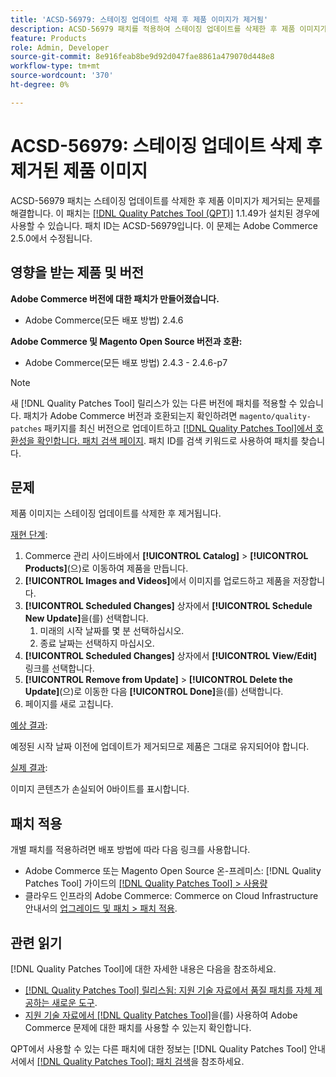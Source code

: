 ```yaml
---
title: 'ACSD-56979: 스테이징 업데이트 삭제 후 제품 이미지가 제거됨'
description: ACSD-56979 패치를 적용하여 스테이징 업데이트를 삭제한 후 제품 이미지가 제거되는 Adobe Commerce 문제를 해결합니다
feature: Products
role: Admin, Developer
source-git-commit: 8e916feab8be9d92d047fae8861a479070d448e8
workflow-type: tm+mt
source-wordcount: '370'
ht-degree: 0%

---
```



# ACSD-56979: 스테이징 업데이트 삭제 후 제거된 제품 이미지

ACSD-56979 패치는 스테이징 업데이트를 삭제한 후 제품 이미지가 제거되는 문제를 해결합니다. 이 패치는 [[!DNL Quality Patches Tool (QPT)]](/help/announcements/adobe-commerce-announcements/magento-quality-patches-released-new-tool-to-self-serve-quality-patches.md) 1.1.49가 설치된 경우에 사용할 수 있습니다. 패치 ID는 ACSD-56979입니다. 이 문제는 Adobe Commerce 2.5.0에서 수정됩니다.

## 영향을 받는 제품 및 버전

**Adobe Commerce 버전에 대한 패치가 만들어졌습니다.**

* Adobe Commerce(모든 배포 방법) 2.4.6

**Adobe Commerce 및 Magento Open Source 버전과 호환:**

* Adobe Commerce(모든 배포 방법) 2.4.3 - 2.4.6-p7

>[!NOTE]
>
>새 [!DNL Quality Patches Tool] 릴리스가 있는 다른 버전에 패치를 적용할 수 있습니다. 패치가 Adobe Commerce 버전과 호환되는지 확인하려면 `magento/quality-patches` 패키지를 최신 버전으로 업데이트하고 [[!DNL Quality Patches Tool]에서 호환성을 확인합니다. 패치 검색 페이지](https://experienceleague.adobe.com/tools/commerce-quality-patches/index.html?lang=ko). 패치 ID를 검색 키워드로 사용하여 패치를 찾습니다.

## 문제

제품 이미지는 스테이징 업데이트를 삭제한 후 제거됩니다.

<u>재현 단계</u>:

1. Commerce 관리 사이드바에서 **[!UICONTROL Catalog]** > **[!UICONTROL Products]**(으)로 이동하여 제품을 만듭니다.
1. **[!UICONTROL Images and Videos]**&#x200B;에서 이미지를 업로드하고 제품을 저장합니다.
1. **[!UICONTROL Scheduled Changes]** 상자에서 **[!UICONTROL Schedule New Update]**&#x200B;을(를) 선택합니다.
   1. 미래의 시작 날짜를 몇 분 선택하십시오.
   1. 종료 날짜는 선택하지 마십시오.
1. **[!UICONTROL Scheduled Changes]** 상자에서 **[!UICONTROL View/Edit]** 링크를 선택합니다.
1. **[!UICONTROL Remove from Update]** > **[!UICONTROL Delete the Update]**(으)로 이동한 다음 **[!UICONTROL Done]**&#x200B;을(를) 선택합니다.
1. 페이지를 새로 고칩니다.

<u>예상 결과</u>:

예정된 시작 날짜 이전에 업데이트가 제거되므로 제품은 그대로 유지되어야 합니다.

<u>실제 결과</u>:

이미지 콘텐츠가 손실되어 0바이트를 표시합니다.

## 패치 적용

개별 패치를 적용하려면 배포 방법에 따라 다음 링크를 사용합니다.

* Adobe Commerce 또는 Magento Open Source 온-프레미스: [!DNL Quality Patches Tool] 가이드의 [[!DNL Quality Patches Tool] > 사용량](https://experienceleague.adobe.com/docs/commerce-operations/tools/quality-patches-tool/usage.html?lang=ko)
* 클라우드 인프라의 Adobe Commerce: Commerce on Cloud Infrastructure 안내서의 [업그레이드 및 패치 > 패치 적용](https://experienceleague.adobe.com/docs/commerce-cloud-service/user-guide/develop/upgrade/apply-patches.html?lang=ko).

## 관련 읽기

[!DNL Quality Patches Tool]에 대한 자세한 내용은 다음을 참조하세요.

* [[!DNL Quality Patches Tool] 릴리스됨: 지원 기술 자료에서 품질 패치를 자체 제공하는 새로운 도구](/help/announcements/adobe-commerce-announcements/magento-quality-patches-released-new-tool-to-self-serve-quality-patches.md).
* [지원 기술 자료에서  [!DNL Quality Patches Tool]](/help/support-tools/patches-available-in-qpt-tool/check-patch-for-magento-issue-with-magento-quality-patches.md)을(를) 사용하여 Adobe Commerce 문제에 대한 패치를 사용할 수 있는지 확인합니다.

QPT에서 사용할 수 있는 다른 패치에 대한 정보는 [!DNL Quality Patches Tool] 안내서에서 [[!DNL Quality Patches Tool]: 패치 검색](https://experienceleague.adobe.com/tools/commerce-quality-patches/index.html?lang=ko)을 참조하세요.
